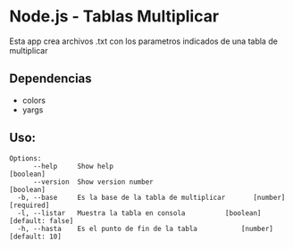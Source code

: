 # Node.js - Tablas Multiplicar

Esta app crea archivos .txt con los parametros indicados de una tabla de multiplicar

## Dependencias

- colors
- yargs

## Uso:

```
Options:
      --help     Show help                                             [boolean]
      --version  Show version number                                   [boolean]
  -b, --base     Es la base de la tabla de multiplicar       [number] [required]
  -l, --listar   Muestra la tabla en consola          [boolean] [default: false]
  -h, --hasta    Es el punto de fin de la tabla           [number] [default: 10]
```